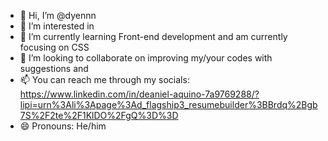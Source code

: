 - 👋 Hi, I’m @dyennn
- 👀 I’m interested in 
- 🌱 I’m currently learning Front-end development and am currently focusing on CSS
- 💞️ I’m looking to collaborate on improving my/your codes with suggestions and 
- 📫 You can reach me through my socials: <a>https://www.linkedin.com/in/deaniel-aquino-7a9769288/?lipi=urn%3Ali%3Apage%3Ad_flagship3_resumebuilder%3BBrdq%2Bgb7S%2F2te%2F1KlDO%2FgQ%3D%3D</a>
- 😄 Pronouns: He/him 

<!---
dyennn/dyennn is a ✨ special ✨ repository because its `README.md` (this file) appears on your GitHub profile.
You can click the Preview link to take a look at your changes.
--->
